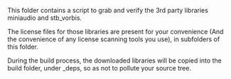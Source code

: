 This folder contains a script to grab and verify the 3rd party libraries miniaudio and stb_vorbis.

The license files for those libraries are present for your convenience (And the convenience of any license scanning tools you use), in subfolders of this folder.

During the build process, the downloaded libraries will be copied into the build folder, under _deps, so as not to pollute your source tree.  
